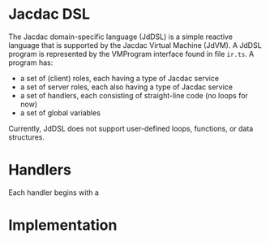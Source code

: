 # Jacdac DSL

The Jacdac domain-specific language (JdDSL) is a simple reactive language that 
is supported by the Jacdac Virtual Machine (JdVM). A JdDSL program is represented
by the VMProgram interface found in file `ir.ts`. A program has:
- a set of (client) roles, each having a type of Jacdac service
- a set of server roles, each also having a type of Jacdac service
- a set of handlers, each consisting of straight-line code (no loops for now)
- a set of global variables 

Currently, JdDSL does not support user-defined loops, functions, or data structures.

# Handlers

Each handler begins with a 


# Implementation
